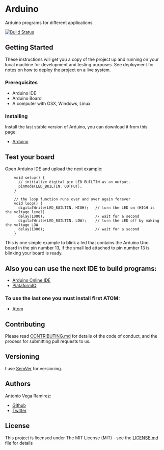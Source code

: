 # Arduino

Arduino programs for different applications

[![Build Status](https://travis-ci.org/totovr/Arduino.svg?branch=master)](https://travis-ci.org/totovr/Arduino)

## Getting Started

These instructions will get you a copy of the project up and running on your local machine for development and testing purposes. See deployment for notes on how to deploy the project on a live system.

### Prerequisites

* Arduino IDE
* Arduino Board
* A computer with OSX, Windows, Linux

### Installing

Install the last stable version of Arduino, you can download it from this page:

*   [Arduino](https://www.arduino.cc/en/Main/Software)

## Test your board

Open Arduino IDE and upload the next example:
```
    void setup() {
      // initialize digital pin LED_BUILTIN as an output.
      pinMode(LED_BUILTIN, OUTPUT);
    }

    // the loop function runs over and over again forever
    void loop() {
      digitalWrite(LED_BUILTIN, HIGH);   // turn the LED on (HIGH is the voltage level)
      delay(1000);                       // wait for a second
      digitalWrite(LED_BUILTIN, LOW);    // turn the LED off by making the voltage LOW
      delay(1000);                       // wait for a second
    }
```
This is one simple example to blink a led that contains the Arduino Uno board in the pin number 13, if the small led attached to pin number 13 is blinking your board is ready.

## Also you can use the next IDE to build programs:

* [Arduino Online IDE](https://create.arduino.cc/editor)
* [PlataformIO](http://platformio.org/get-started)

### To use the last one you must install first ATOM:

* [Atom](https://atom.io/)

## Contributing

Please read [CONTRIBUTING.md](https://github.com/totovr/Processing/blob/master/CONTRIBUTING.md) for details of the code of conduct, and the process for submitting pull requests to us.

## Versioning

I use [SemVer](http://semver.org/) for versioning.

## Authors

Antonio Vega Ramirez:

* [Github](https://github.com/totovr)
* [Twitter](https://twitter.com/SpainDice)

## License

This project is licensed under The MIT License (MIT) - see the [LICENSE.md](https://github.com/totovr/Arduino/blob/master/LICENSE.md) file for details
